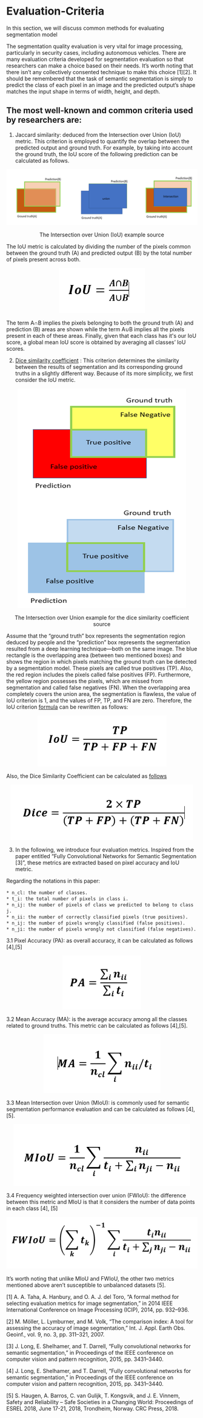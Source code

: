 # Evaluation-Criteria
In this section, we will discuss common methods for evaluating segmentation model 

The segmentation quality evaluation is very vital for image processing, particularly in security cases, including autonomous vehicles.
There are many evaluation criteria developed for segmentation evaluation so that researchers can make a choice based on their needs. 
It’s worth noting that there isn’t any collectively consented technique to make this choice [1][2].
It should be remembered that the task of semantic segmentation is simply to predict the class of each pixel in an image and the predicted output’s shape matches the input shape in terms of width, height, and depth.

##  The most well-known and common criteria used by researchers are:

1.  Jaccard similarity: deduced from the Intersection over Union (IoU) metric. This criterion is employed to quantify the overlap between the predicted output and ground truth. For example, by taking into account the ground truth, the IoU score of the following prediction can be calculated as follows. 
<p align="right">
<img src="./img/1.PNG" alt="The Intersection over Union (IoU) example source" />
<p align="center">
The Intersection over Union (IoU) example source
<p align="center">
<p align="right">
  
The IoU metric is calculated by dividing the number of the pixels common between the ground truth (A) and 
  predicted output (B) by the total number of pixels present across both.
  
  <p align="center">
<img src="./img/2.PNG" alt="The IoU metric" />
<p align="center">

  The term A∩B implies the pixels belonging to both the ground truth (A) and prediction (B) areas are shown while the term A∪B implies all the pixels present in each of these areas. Finally, given that each class has it's our IoU score, a global mean IoU score is obtained by averaging all classes’ IoU scores. 
  
2. [Dice similarity coefficient](https://en.wikipedia.org/wiki/S%C3%B8rensen%E2%80%93Dice_coefficient) : This criterion determines the similarity between the results of segmentation and its corresponding ground truths in a slightly different way. Because of its more simplicity, we first consider the IoU metric.

<p align="center">
<img src="./img/3.PNG" alt="The Intersection over Union example for the dice similarity coefficient source" />
<p align="center">
The Intersection over Union example for the dice similarity coefficient source
<p align="center">
<p align="center">
  
Assume that the “ground truth” box represents the segmentation region deduced by people and the “prediction” box represents the segmentation resulted from a deep learning technique—both on the same image. The blue rectangle is the overlapping area (between two mentioned boxes) and shows the region in which pixels matching the ground truth can be detected by a segmentation model. These pixels are called true positives (TP). Also, the red region includes the pixels called false positives (FP).
Furthermore, the yellow region possesses the pixels, which are missed from segmentation and called false negatives (FN). When the overlapping area completely covers the union area, the segmentation is flawless, the value of IoU criterion is 1, and the values of FP, TP, and FN are zero. Therefore, the IoU criterion [formula](https://medium.com/datadriveninvestor/deep-learning-in-medical-imaging-3c1008431aaf) can be rewritten as follows:

  <p align="center">
<img src="./img/4.PNG" alt=" the IoU criterion [formula]" />
<p align="center">

 Also, the Dice Similarity Coefficient can be calculated as [follows]()
 
   <p align="center">
<img src="./img/5.PNG" alt=" the Dice Similarity Coefficient " />
<p align="center">


3.	In the following, we introduce four evaluation metrics. Inspired from the paper entitled “Fully Convolutional Networks for Semantic Segmentation [3]”, these metrics are extracted based on pixel accuracy and IoU metric. 


Regarding the notations in this paper:

	* n_cl: the number of classes.
	* t_i: the total number of pixels in class i.
	* n_ij: the number of pixels of class we predicted to belong to class j. 
	* n_ii: the number of correctly classified pixels (true positives).
	* n_ij: the number of pixels wrongly classified (false positives).
	* n_ji: the number of pixels wrongly not classified (false negatives).

3.1 Pixel Accuracy (PA): as overall accuracy, it can be calculated as follows [4],[5]

<p align="center">
<img src="./img/6.PNG" alt=" Pixel Accuracy (PA) " />
<p align="center">


3.2 Mean Accuracy (MA): is the average accuracy among all the classes related to ground truths. This metric can be calculated as follows [4],[5]. 

<p align="center">
<img src="./img/7.PNG" alt="  Mean Accuracy (MA) " />
<p align="center">

3.3 Mean Intersection over Union (MIoU): is commonly used for semantic segmentation performance evaluation and can be calculated as follows [4], [5].
<p align="center">
<img src="./img/8.PNG" alt="  Mean Intersection over Union (MIoU) " />
<p align="center">
	
3.4 Frequency weighted intersection over union (FWIoU): the difference between this metric and MIoU is that it considers the number of data points in each class [4], [5]
<p align="center">
<img src="./img/9.PNG" alt="  Frequency weighted intersection over union (FWIoU) " />
<p align="center">
	
	
It’s worth noting that unlike MIoU and FWIoU, the other two metrics mentioned above aren’t susceptible to unbalanced datasets [5].
	
[1]	A. A. Taha, A. Hanbury, and O. A. J. del Toro, “A formal method for selecting evaluation metrics for image segmentation,” in 2014 IEEE International Conference on Image Processing (ICIP), 2014, pp. 932–936.

[2]	M. Möller, L. Lymburner, and M. Volk, “The comparison index: A tool for assessing the accuracy of image segmentation,” Int. J. Appl. Earth Obs. Geoinf., vol. 9, no. 3, pp. 311–321, 2007.

[3]	J. Long, E. Shelhamer, and T. Darrell, “Fully convolutional networks for semantic segmentation,” in Proceedings of the IEEE conference on computer vision and pattern recognition, 2015, pp. 3431–3440.


[4]	J. Long, E. Shelhamer, and T. Darrell, “Fully convolutional networks for semantic segmentation,” in Proceedings of the IEEE conference on computer vision and pattern recognition, 2015, pp. 3431–3440.

[5]	S. Haugen, A. Barros, C. van Gulijk, T. Kongsvik, and J. E. Vinnem, Safety and Reliability – Safe Societies in a Changing World: Proceedings of ESREL 2018, June 17-21, 2018, Trondheim, Norway. CRC Press, 2018.


